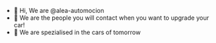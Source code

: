 - 👋 Hi, We are @alea-automocion
- 🚗 We are the people you will contact when you want to upgrade your car!
- 🔋 We are spezialised in the cars of tomorrow

<!---
alea-automocion/alea-automocion is a ✨ special ✨ repository because its `README.md` (this file) appears on your GitHub profile.
You can click the Preview link to take a look at your changes.
--->
